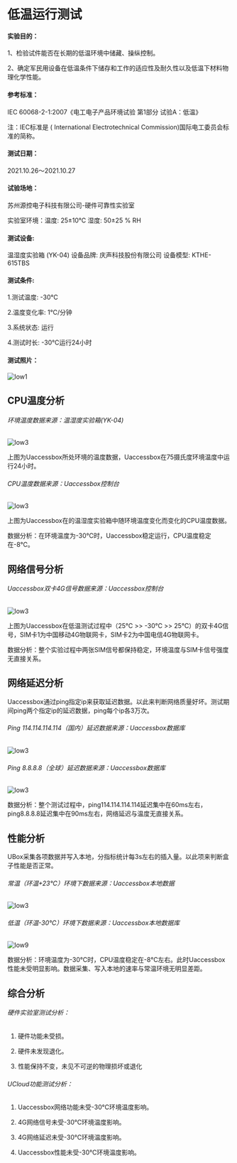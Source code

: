 # 低温运行测试

#### 实验目的：

1、检验试件能否在长期的低温环境中储藏、操纵控制。

2、确定军民用设备在低温条件下储存和工作的适应性及耐久性以及低温下材料物理化学性能。

#### 参考标准：

IEC 60068-2-1:2007《电工电子产品环境试验 第1部分 试验A：低温》

注：IEC标准是 ( International Electrotechnical Commission)国际电工委员会标准的简称。

#### 测试日期：

2021.10.26～2021.10.27

#### 试验场地：

苏州源控电子科技有限公司-硬件可靠性实验室

实验室环境：温度: 25±10℃   湿度: 50±25 % RH

#### 测试设备:

温湿度实验箱 (YK-04)  设备品牌: 庆声科技股份有限公司   设备模型: KTHE-615TBS 

#### 测试条件:

1.测试温度: -30℃

2.温度变化率: 1℃/分钟 

3.系统状态: 运行 

4.测试时长: -30℃运行24小时 

#### 测试照片：

![low1](../images/low1.png)

## CPU温度分析

###### 环境温度数据来源：温湿度实验箱(YK-04)

![low3](../images/low3.png) 

上图为Uaccessbox所处环境的温度数据，Uaccessbox在75摄氏度环境温度中运行24小时。



###### CPU温度数据来源：Uaccessbox控制台

![low3](../images/low4.png) 

上图为Uaccessbox在的温湿度实验箱中随环境温度变化而变化的CPU温度数据。

数据分析：在环境温度为-30℃时，Uaccessbox稳定运行，CPU温度稳定在-8℃。

## 网络信号分析

###### Uaccessbox双卡4G信号数据来源：Uaccessbox控制台

![low3](../images/low5.png) 

上图为Uaccessbox在低温测试过程中（25℃  >>  -30℃  >>  25℃）的双卡4G信号，SIM卡1为中国移动4G物联网卡，SIM卡2为中国电信4G物联网卡。

数据分析：整个实验过程中两张SIM信号都保持稳定，环境温度与SIM卡信号强度无直接关系。

## 网络延迟分析

Uaccessbox通过ping指定ip来获取延迟数据。以此来判断网络质量好坏。测试期间ping两个指定ip的延迟数据，ping每个ip各3万次。

###### Ping 114.114.114.114（国内）延迟数据来源：Uaccessbox数据库

![low3](../images/low6.png) 

###### Ping 8.8.8.8（全球）延迟数据来源：Uaccessbox数据库

![low3](../images/low7.png) 

数据分析：整个测试过程中，ping114.114.114.114延迟集中在60ms左右，ping8.8.8.8延迟集中在90ms左右，网络延迟与温度无直接关系。

## 性能分析

UBox采集各项数据并写入本地，分指标统计每3s左右的插入量。以此项来判断盒子性能是否正常。

###### 常温（环温+23℃）环境下数据来源：Uaccessbox本地数据

![low3](../images/low8.png) 

###### 低温（环温-30℃）环境下数据来源：Uaccessbox本地数据库

![low9](../images/low9.png) 

数据分析：环境温度为-30℃时，CPU温度稳定在-8℃左右。此时Uaccessbox性能未受明显影响。数据采集、写入本地的速率与常温环境无明显差距。 

## 综合分析

###### 硬件实验室测试分析：

1. 硬件功能未受损。

2. 硬件未发现退化。

3. 性能保持不变，未见不可逆的物理损坏或退化

###### UCloud功能测试分析：

1. Uaccessbox网络功能未受-30℃环境温度影响。

2. 4G网络信号未受-30℃环境温度影响。

3. 4G网络延迟未受-30℃环境温度影响。

4. Uaccessbox性能未受-30℃环境温度影响。

 

